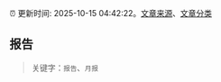 :alarm_clock: 更新时间: 2025-10-15 04:42:22。[文章来源](/README.md)、[文章分类](/TAGS.md)

## 报告


> 关键字：`报告`、`月报`




